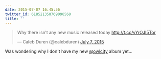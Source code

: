 ```yaml
---
date: 2015-07-07 16:45:56
twitter_id: 618521350769090560
title: ''
---
```


<blockquote class="twitter-tweet"><p lang="en" dir="ltr">Why there isn&#39;t any new music released today <a href="http://t.co/vYrOJI5Tor">http://t.co/vYrOJI5Tor</a></p>&mdash; Caleb Duren (@calebduren) <a href="https://twitter.com/calebduren/status/618514420705173504?ref_src=twsrc%5Etfw">July 7, 2015</a></blockquote>
<script async src="https://platform.twitter.com/widgets.js" charset="utf-8"></script>

Was wondering why I don't have my new [@owlcity](https://twitter.com/owlcity) album yet... 
